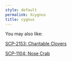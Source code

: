 ```yaml
---
style: default
permalink: Xcygnus
title: cygnus
---
```

You may also like:

[SCP-2153: Charitable Clovers](http://scp-wiki.net/scp-2153)

[SCP-1104: Nose Crab](http://scp-wiki.net/scp-1104)
